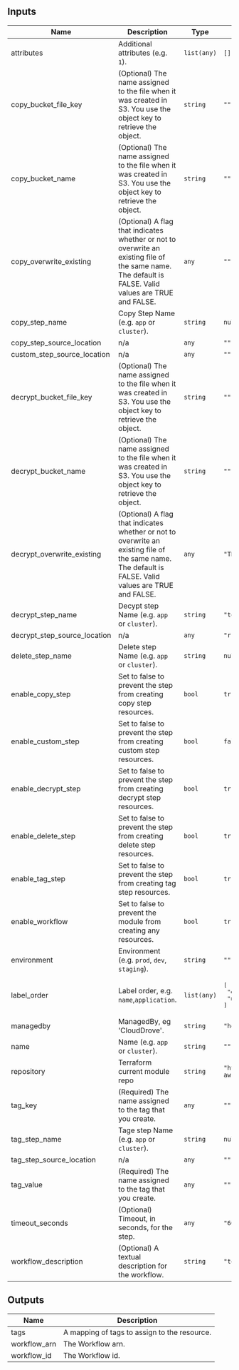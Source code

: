 ## Inputs

| Name | Description | Type | Default | Required |
|------|-------------|------|---------|:--------:|
| attributes | Additional attributes (e.g. `1`). | `list(any)` | `[]` | no |
| copy\_bucket\_file\_key | (Optional) The name assigned to the file when it was created in S3. You use the object key to retrieve the object. | `string` | `""` | no |
| copy\_bucket\_name | (Optional) The name assigned to the file when it was created in S3. You use the object key to retrieve the object. | `string` | `""` | no |
| copy\_overwrite\_existing | (Optional) A flag that indicates whether or not to overwrite an existing file of the same name. The default is FALSE. Valid values are TRUE and FALSE. | `any` | `""` | no |
| copy\_step\_name | Copy Step Name  (e.g. `app` or `cluster`). | `string` | `null` | no |
| copy\_step\_source\_location | n/a | `any` | `""` | no |
| custom\_step\_source\_location | n/a | `any` | `""` | no |
| decrypt\_bucket\_file\_key | (Optional) The name assigned to the file when it was created in S3. You use the object key to retrieve the object. | `string` | `""` | no |
| decrypt\_bucket\_name | (Optional) The name assigned to the file when it was created in S3. You use the object key to retrieve the object. | `string` | `""` | no |
| decrypt\_overwrite\_existing | (Optional) A flag that indicates whether or not to overwrite an existing file of the same name. The default is FALSE. Valid values are TRUE and FALSE. | `any` | `"TRUE"` | no |
| decrypt\_step\_name | Decypt step Name  (e.g. `app` or `cluster`). | `string` | `"test-decrypt"` | no |
| decrypt\_step\_source\_location | n/a | `any` | `"r "` | no |
| delete\_step\_name | Delete step Name  (e.g. `app` or `cluster`). | `string` | `null` | no |
| enable\_copy\_step | Set to false to prevent the step from creating copy step resources. | `bool` | `true` | no |
| enable\_custom\_step | Set to false to prevent the step from creating custom step resources. | `bool` | `false` | no |
| enable\_decrypt\_step | Set to false to prevent the step from creating decrypt step resources. | `bool` | `true` | no |
| enable\_delete\_step | Set to false to prevent the step from creating delete step resources. | `bool` | `true` | no |
| enable\_tag\_step | Set to false to prevent the step from creating tag step resources. | `bool` | `true` | no |
| enable\_workflow | Set to false to prevent the module from creating any resources. | `bool` | `true` | no |
| environment | Environment (e.g. `prod`, `dev`, `staging`). | `string` | `""` | no |
| label\_order | Label order, e.g. `name`,`application`. | `list(any)` | <pre>[<br>  "environment",<br>  "name"<br>]</pre> | no |
| managedby | ManagedBy, eg 'CloudDrove'. | `string` | `"hello@clouddrove.com"` | no |
| name | Name  (e.g. `app` or `cluster`). | `string` | `""` | no |
| repository | Terraform current module repo | `string` | `"https://github.com/clouddrove/terraform-aws-sftp"` | no |
| tag\_key | (Required) The name assigned to the tag that you create. | `any` | `""` | no |
| tag\_step\_name | Tage step Name  (e.g. `app` or `cluster`). | `string` | `null` | no |
| tag\_step\_source\_location | n/a | `any` | `""` | no |
| tag\_value | (Required) The name assigned to the tag that you create. | `any` | `""` | no |
| timeout\_seconds | (Optional) Timeout, in seconds, for the step. | `any` | `"60"` | no |
| workflow\_description | (Optional) A textual description for the workflow. | `string` | `"test-workflow"` | no |

## Outputs

| Name | Description |
|------|-------------|
| tags | A mapping of tags to assign to the resource. |
| workflow\_arn | The Workflow arn. |
| workflow\_id | The Workflow id. |
